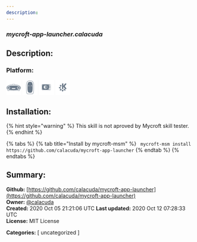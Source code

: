 ```yaml
---
description: 
---
```


### _mycroft-app-launcher.calacuda_  
## Description:  
  
  
  
### Platform:  
 ![Mark I](../.gitbook/assets/mark-1-icon.png)  ![Mark II](../.gitbook/assets/mark-2-icon.png)  ![Picroft](../.gitbook/assets/picroft-icon.png)  ![plasmoid](../.gitbook/assets/kde.png)   
## Installation:  
{% hint style="warning" %}
This skill is not aproved by Mycroft skill tester.
{% endhint %}
    
{% tabs %}
{% tab title="Install by mycroft-msm" %}
``` mycroft-msm install https://github.com/calacuda/mycroft-app-launcher```
{% endtab %}
  {% endtabs %}
    
## Summary:  
**Github:** [https://github.com/calacuda/mycroft-app-launcher](https://github.com/calacuda/mycroft-app-launcher)  
**Owner:** [@calacuda](https://github.com/calacuda)  
**Created:** 2020 Oct 05 21:21:06 UTC  **Last updated:** 2020 Oct 12 07:28:33 UTC  
**License:** MIT License  
  
**Categories:** [ uncategorized ]   
